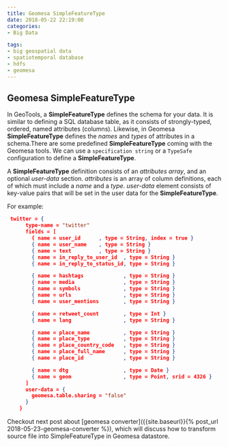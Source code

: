 ```yaml
---
title: Geomesa SimpleFeatureType
date: 2018-05-22 22:19:00
categories:
- Big Data

tags:
- big geospatial data
- spatiotemporal database
- hdfs
- geomesa
--- 
```


## Geomesa SimpleFeatureType

In GeoTools, a **SimpleFeatureType** defines the schema for your data. It is similar to defining a SQL database table, as it consists of strongly-typed, ordered, named attributes (columns). Likewise, in Geomesa **SimpleFeatureType** defines the *names* and *types* of attributes in a schema.There are some predefined **SimpleFeatureType** coming with the Geomesa tools. We can use a `specification string` or a `TypeSafe` configuration to define a **SimpleFeatureType**.

A **SimpleFeatureType** definition consists of an *attributes array*, and an optional *user-data* section. *attributes* is an array of column definitions, each of which must include a *name* and a *type*. *user-data* element consists of key-value pairs that will be set in the user data for the **SimpleFeatureType**.

For example:
```json
 twitter = {
      type-name = "twitter"
      fields = [
        { name = user_id      , type = String, index = true }
        { name = user_name    , type = String }
        { name = text         , type = String }
        { name = in_reply_to_user_id  , type = String }
        { name = in_reply_to_status_id, type = String }

        { name = hashtags             , type = String }
        { name = media                , type = String }
        { name = symbols              , type = String }
        { name = urls                 , type = String }
        { name = user_mentions        , type = String }

        { name = retweet_count        , type = Int }
        { name = lang                 , type = String }

        { name = place_name           , type = String }
        { name = place_type           , type = String }
        { name = place_country_code   , type = String }
        { name = place_full_name      , type = String }
        { name = place_id             , type = String }

        { name = dtg                  , type = Date }
        { name = geom                 , type = Point, srid = 4326 }
      ]
      user-data = {
        geomesa.table.sharing = "false"
      }
    }

```

Checkout next post about [geomesa converter]({{site.baseurl}}{% post_url 2018-05-23-geomesa-converter %}), which will discuss how to transform source file into SimpleFeatureType in Geomesa datastore. 